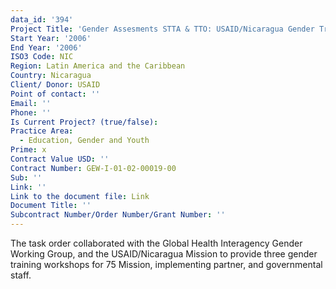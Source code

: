 ```yaml
---
data_id: '394'
Project Title: 'Gender Assesments STTA & TTO: USAID/Nicaragua Gender Training (TDY 63)'
Start Year: '2006'
End Year: '2006'
ISO3 Code: NIC
Region: Latin America and the Caribbean
Country: Nicaragua
Client/ Donor: USAID
Point of contact: ''
Email: ''
Phone: ''
Is Current Project? (true/false): 
Practice Area:
  - Education, Gender and Youth
Prime: x
Contract Value USD: ''
Contract Number: GEW-I-01-02-00019-00
Sub: ''
Link: ''
Link to the document file: Link
Document Title: ''
Subcontract Number/Order Number/Grant Number: ''
---
```


The task order collaborated with the Global Health Interagency Gender Working Group, and the USAID/Nicaragua Mission to provide three gender training workshops for 75 Mission, implementing partner, and governmental staff.